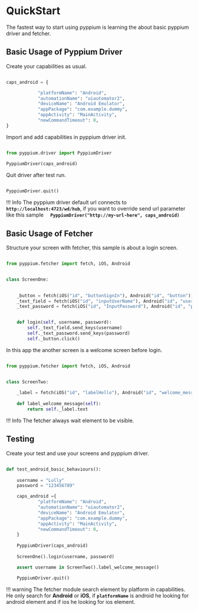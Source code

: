 # QuickStart

The fastest way to start using pyppium is learning the about basic pyppium driver and fetcher.

## Basic Usage of Pyppium Driver

Create your capabilities as usual.

```python

caps_android = {

            "platformName": "Android",
            "automationName": "uiautomator2",
            "deviceName": "Android Emulator",
            "appPackage": "com.example.dummy",
            "appActivity": "MainActivity",
            "newCommandTimeout": 0,
}

```

Import and add capabilities in pyppium driver init.

```python

from pyppium.driver import PyppiumDriver

PyppiumDriver(caps_android)

```

Quit driver after test run.

```python
    
PyppiumDriver.quit()

```

!!! Info
    The pyppium driver default url connects to **```http://localhost:4723/wd/hub```**,
    if you want to override send url parameter like this sample **``` 
    PyppiumDriver("http://my-url-here", caps_android)```**
    

## Basic Usage of Fetcher

Structure your screen with fetcher, this sample is about a login screen.


````python

from pyppium.fetcher import fetch, iOS, Android


class ScreenOne:
    

    _button = fetch(iOS("id", "buttonSignIn"), Android("id", "button"))
    _text_field = fetch(iOS("id", "inputUserName"), Android("id", "username"))
    _text_password = fetch(iOS("id", "InputPassword"), Android("id", "pass"))


    def login(self, username, password):
        self._text_field.send_keys(username)
        self._text_password.send_keys(password)
        self._button.click()

````

In this app the another screen is a welcome screen before login.

```python

from pyppium.fetcher import fetch, iOS, Android


class ScreenTwo:
    
    _label = fetch(iOS("id", "labelHello"), Android("id", "welcome_message"))
    
    def label_welcome_message(self):
        return self._label.text

```

!!! Info
    The fetcher always wait element to be visible.

## Testing

Create your test and use your screens and pyppium driver.

```python

def test_android_basic_behaviours():
   
    username = "Lully"
    password = "123456789"

    caps_android ={
            "platformName": "Android",
            "automationName": "uiautomator2",
            "deviceName": "Android Emulator",
            "appPackage": "com.example.dummy",
            "appActivity": "MainActivity",
            "newCommandTimeout": 0,
    }
    
    PyppiumDriver(caps_android)
    
    ScreenOne().login(username, password)

    assert username in ScreenTwo().label_welcome_message()

    PyppiumDriver.quit()

```

!!! warning
    The fetcher module search element by platform in capabilities. 
    He only search for **Android** or **iOS**, if **```platformName```** is 
    android he looking for android element and if ios he looking for
    ios element.

<br/>




